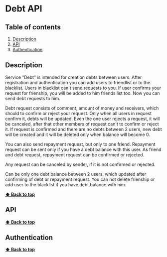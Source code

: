 # Debt API

## Table of contents
  1. [Description](#description)
  1. [API](#api)
  1. [Authentication](#authentication)

## Description
Service "Debt" is intended for creation debts between users. After registration and authentication you can add users to friendlist or to the blacklist. Users in blacklist can't send requests to you. If user confirms your request for frienship, you will be added to him friends list too. Now you can send debt requests to him. 

Debt request consists of comment, amount of money and receivers, which should to confirm or reject your request. Only when all users in request confirm it, debts will be updated. Even the one user rejects a request, it will be canceled, after that other members of request can't to confirm or reject it. If request is confirmed and there are no debts between 2 users, new debt will be created and it will be deleted only when balance will become 0.

You can also send repayment request, but only to one friend. Repayment request can be sent only if you have a debt balance with this user. As friend and debt request, repayment request can be confirmed or rejected.

Any request can be canceled by sender, if it is not confirmed or rejected.

Can be only one debt balance between 2 users, which updated after confirming of debt or repayment request. You can not delete frienship or add user to the blacklist if you have debt balance with him.

**[⬆ Back to top](#table-of-contents)**

## API
**[⬆ Back to top](#table-of-contents)**

## Authentication
**[⬆ Back to top](#table-of-contents)**

